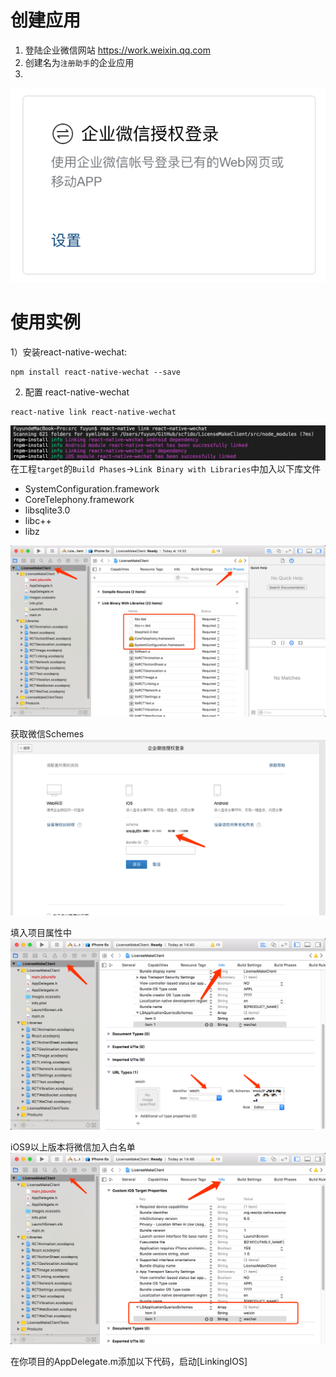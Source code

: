 # 创建应用
1. 登陆企业微信网站 https://work.weixin.qq.com
2. 创建名为`注册助手`的企业应用
3. 
![](/assets/drafts/微信登陆/img/2017-09-29-08-37-31.png)

# 使用实例

1）安装react-native-wechat:
```
npm install react-native-wechat --save
```

2) 配置 react-native-wechat
```
react-native link react-native-wechat
```
![](/assets/drafts/微信登陆/img/2017-09-29-14-23-27.png)
在工程`target`的`Build Phases`->`Link Binary with Libraries`中加入以下库文件
* SystemConfiguration.framework
* CoreTelephony.framework
* libsqlite3.0
* libc++
* libz

![](/assets/drafts/微信登陆/img/2017-09-29-14-33-00.png)

获取微信Schemes
![](/assets/drafts/微信登陆/img/2017-09-29-14-35-27.png)

填入项目属性中
![](/assets/drafts/微信登陆/img/2017-09-29-14-41-28.png)

iOS9以上版本将微信加入白名单
![](/assets/drafts/微信登陆/img/2017-09-29-14-47-21.png)

在你项目的AppDelegate.m添加以下代码，启动[LinkingIOS]